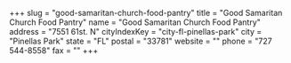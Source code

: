 +++
slug = "good-samaritan-church-food-pantry"
title = "Good Samaritan Church Food Pantry"
name = "Good Samaritan Church Food Pantry"
address = "7551 61st. N"
cityIndexKey = "city-fl-pinellas-park"
city = "Pinellas Park"
state = "FL"
postal = "33781"
website = ""
phone = "727 544-8558"
fax = ""
+++
